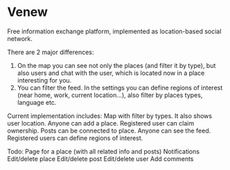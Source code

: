 # Venew
Free information exchange platform, implemented as location-based social network.

There are 2 major differences:
1. On the map you can see not only the places (and filter it by type), but also users and chat with the user, which is located now in a place interesting for you.
2. You can filter the feed. In the settings you can define regions of interest (near home, work, current location...), also filter by places types, language etc.

Current implementation includes:
Map with filter by types. It also shows user location.
Anyone can add a place. Registered user can claim ownership.
Posts can be connected to place.
Anyone can see the feed. Registered users can define regions of interest.

Todo:
Page for a place (with all related info and posts)
Notifications
Edit/delete place
Edit/delete post
Edit/delete user
Add comments

